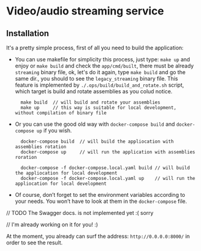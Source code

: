 # Video/audio streaming service

## Installation

It's a pretty simple process, first of all you need to build the application:
- You can use makefile for simplicity this process, just type: `make up` and enjoy or `make build` and check the `app/cmd/built`, there must be already `streaming` binary file, ok, let's do it again, type `make build` and go the same dir., you should to see the `legacy_streaming` binary file. This feature is implemented by `./.ops/build/build_and_rotate.sh` script, which target is build and rotate assemblies as you colud notice.
  
  ```
    make build  // will build and rotate your assemblies
    make up     // this way is suitable for local development, without compilation of binary file
  ```
  
- Or you can use the good old way with `docker-compose build` and `docker-compose up` if you wish.

  ```
    docker-compose build  // will build the appliocation with assemblies rotation
    docker-compose up     // will run the application with assemblies roration
  
    docker-compose -f docker-compose.local.yaml build // will build the appliocation for local development
    docker-compose -f docker-compose.local.yaml up    // will run the appliocation for local development
  ```
  
- Of course, don’t forget to set the environment variables according to your needs. You won’t have to look at them in the `docker-compose` file.

// TODO The Swagger docs. is not implemented yet :( sorry

// I'm already working on it for you! :)

At the moment, you already can surf the address: `http://0.0.0.0:8000/` in order to see the result.
